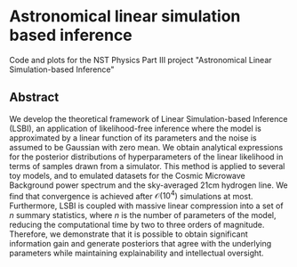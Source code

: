 # Astronomical linear simulation based inference
Code and plots for the NST Physics Part III project "Astronomical Linear Simulation-based Inference"



## Abstract

We develop the theoretical framework of Linear Simulation-based Inference (LSBI), an application of likelihood-free inference where the model is approximated by a linear function of its parameters and the noise is assumed to be Gaussian with zero mean. We obtain analytical expressions for the posterior distributions of hyperparameters of the linear likelihood in terms of samples drawn from a simulator. This method is applied to several toy models, and to emulated datasets for the Cosmic Microwave Background power spectrum and the sky-averaged 21cm hydrogen line. We find that convergence is achieved after  $\mathcal{O}(10^4)$ simulations at most. Furthermore, LSBI is coupled with massive linear compression into a set of $n$ summary statistics, where $n$ is the number of parameters of the model, reducing the computational time by two to three orders of magnitude.  Therefore, we demonstrate that it is possible to obtain significant information gain and generate posteriors that agree with the underlying parameters while maintaining explainability and intellectual oversight.
